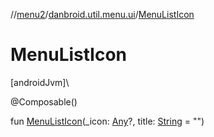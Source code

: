 //[menu2](../../index.md)/[danbroid.util.menu.ui](index.md)/[MenuListIcon](-menu-list-icon.md)

# MenuListIcon

[androidJvm]\

@Composable()

fun [MenuListIcon](-menu-list-icon.md)(_icon: [Any](https://kotlinlang.org/api/latest/jvm/stdlib/kotlin/-any/index.html)?, title: [String](https://kotlinlang.org/api/latest/jvm/stdlib/kotlin/-string/index.html) = "")
